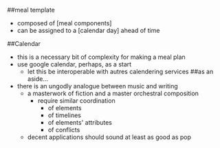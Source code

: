 ##meal template
* composed of [meal components]
* can be assigned to a [calendar day] ahead of time

##Calendar
* this is a necessary bit of complexity for making a meal plan
* use google calendar, perhaps, as a start
    * let this be interoperable with autres calendering services
##as an aside...
* there is an ungodly analogue between music and writing
    * a masterwork of fiction and a master orchestral composition
        * require similar coordination 
            * of elements
            * of timelines
            * of elements' attributes
            * of conflicts
    * decent applications should sound at least as good as pop
